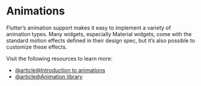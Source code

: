 # Animations

Flutter’s animation support makes it easy to implement a variety of animation types. Many widgets, especially Material widgets, come with the standard motion effects defined in their design spec, but it’s also possible to customize these effects.

Visit the following resources to learn more:

- [@article@Introduction to animations](https://docs.flutter.dev/development/ui/animations)
- [@article@Animation library](https://api.flutter.dev/flutter/animation/animation-library.html)
